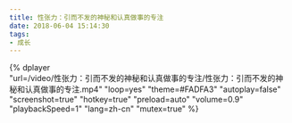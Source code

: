 ```yaml
---
title: 性张力：引而不发的神秘和认真做事的专注
date: 2018-06-04 15:14:30
tags:
- 成长
---
```


{%
    dplayer     
    "url=/video/性张力：引而不发的神秘和认真做事的专注/性张力：引而不发的神秘和认真做事的专注.mp4"
    "loop=yes"
    "theme=#FADFA3"
    "autoplay=false"
    "screenshot=true"
    "hotkey=true"
    "preload=auto"
    "volume=0.9"
    "playbackSpeed=1"
    "lang=zh-cn"
    "mutex=true"
%}


